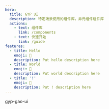 ```yaml
---
hero:
  title: GYP UI
  description: 特定场景使用的组件库，非元组件组件库
  actions:
    - text: 组件库
      link: /components
    - text: 快速开始
      link: /guide
features:
  - title: Hello
    emoji: 💎
    description: Put hello description here
  - title: World
    emoji: 🌈
    description: Put world description here
  - title: '!'
    emoji: 🚀
    description: Put ! description here
---
```


gyp-gao-ui
